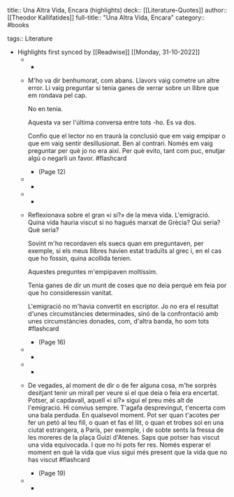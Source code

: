 title:: Una Altra Vida, Encara (highlights)
deck:: [[Literature-Quotes]]
author:: [[Theodor Kallifatides]]
full-title:: "Una Altra Vida, Encara"
category:: #books

tags:: Literature

- Highlights first synced by [[Readwise]] [[Monday, 31-10-2022]]
	- -
	- M'ho va dir benhumorat, com abans. Llavors vaig cometre un altre error. Li vaig preguntar si tenia ganes de xerrar sobre un llibre que em rondava pel cap.
	  
	  No en tenia.
	  
	  Aquesta va ser l'última conversa entre tots -ho. Es va dos.
	  
	  Confio que el lector no en traurà la conclusió que em vaig empipar o que em vaig sentir desillusionat. Ben al contrari. Només em vaig preguntar per què jo no era així. Per què evito, tant com puc, enutjar algú o negarli un favor. #flashcard
		- (Page 12)
	- -
	- -
	- Reflexionava sobre el gran «i si?» de la meva vida. L'emigració. Quina vida hauria viscut si no hagués marxat de Grècia? Qui seria? Què seria?
	  
	  Sovint m'ho recordaven els suecs quan em preguntaven, per exemple, si els meus llibres havien estat traduïts al grec i, en el cas que ho fossin, quina acollida tenien.
	  
	  Aquestes preguntes m'empipaven moltíssim.
	  
	  Tenia ganes de dir un munt de coses que no deia perquè em feia por que ho consideressin vanitat.
	  
	  L'emigració no m'havia convertit en escriptor. Jo no era el resultat d'unes circumstàncies determinades, sinó de la confrontació amb unes circumstàncies donades, com, d'altra banda, ho som tots #flashcard
		- (Page 16)
	- -
	- -
	- De vegades, al moment de dir o de fer alguna cosa, m'he sorprès desitjant tenir un mirall per veure si el que deia o feia era encertat. Potser, al capdavall, aquell «i si?» sigui el preu més alt de l'emigració. Hi convius sempre. T'agafa desprevingut, t'encerta com una bala perduda. En qualsevol moment. Pot ser quan t'acotes per fer un petó al teu fill, o quan et fas el llit, o quan et trobes sol en una ciutat estrangera, a París, per exemple, i de sobte sents la fressa de les moreres de la plaça  Guizi d'Atenes. Saps que potser has viscut una vida equivocada. I que no hi pots fer res. Només esperar el moment en què la vida que vius sigui més present que la vida que no has viscut #flashcard
		- (Page 19)
	- -
